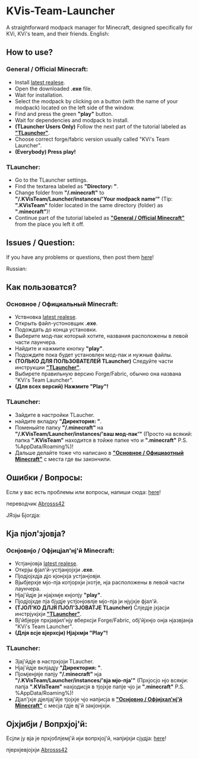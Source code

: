 # KVis-Team-Launcher
A straightforward modpack manager for Minecraft, designed specifically for KVi, KVi's team, and their friends.
English:
## How to use?
### General / Official Minecraft:
 - Install [latest realese](https://github.com/KViEternal/KVis-Team-Launcher/releases).
 - Open the downloaded **.exe** file.
 - Wait for installation.
 - Select the modpack by clicking on a button (with the name of your modpack) located on the left side of the window.
 - Find and press the green **"play"** button.
 - Wait for dependencies and modpack to install.
 - **(TLauncher Users Only)** Follow the next part of the tutorial labeled as **["TLauncher"](https://github.com/KViEternal/KVis-Team-Launcher/tree/main?tab=readme-ov-file#tlauncher)**.
 - Choose correct forge/fabric version usually called "KVi's Team Launcher".
 - **(Everybody) Press play!** 
### TLauncher:
 - Go to the TLauncher settings.
 - Find the textarea labeled as **"Directory: "**.
 - Change folder from **"/.minecraft"** to **"/.KVisTeam/Launcher/instances/'Your modpack name'"** (Tip: **".KVisTeam"** folder located in the same directory (folder) as **".minecraft"**)!
 - Continue part of the tutorial labeled as **["General / Official Minecraft"](https://github.com/KViEternal/KVis-Team-Launcher/tree/main?tab=readme-ov-file#general--official-minecraft)** from the place you left it off.
## Issues / Question:
If you have any problems or questions, then post them [here](https://github.com/KViEternal/KVis-Team-Launcher/issues)!

Russian:
## Как пользоватся?
### Основное / Официальный Minecraft:
 - Уствновка [latest realese](https://github.com/KViEternal/KVis-Team-Launcher/releases).
 - Открыть файл-устоновщик **.exe**.
 - Подождать до конца установки.
 - Выберите мод-пак который хотите, названия расположены в левой части лаунчера.
 - Найдите и нажмите кнопку **"play"**.
 - Подождите пока будет установлен мод-пак и нужные файлы.
 - **(ТОЛЬКО ДЛЯ ПОЛЬЗОВАТЕЛЕЙ TLauncher)** Следуйте части инструкции **["TLauncher"](https://github.com/KViEternal/KVis-Team-Launcher/tree/main?tab=readme-ov-file#tlauncher)**.
 - Выбирете правильную версию Forge/Fabric, обычно она названа "KVi's Team Launcher".
 - **(Для всех версий) Нажмите "Play"!** 
### TLauncher:
 - Зайдите в настройки TLaucher.
 - найдите вкладку **"Директория: "**.
 - Поменыйте папку **"/.minecraft"** на **"/.KVisTeam/Launcher/instances/'ваш мод-пак'"** (Просто на всякий: папка **".KVisTeam"** находится в тойже папке что и **".minecraft"**  P.S. %AppData/Roaming%)!
 - Дальше делайте тоже что написано в **["Основное / Официаотный Minecraft"](https://github.com/KViEternal/KVis-Team-Launcher/tree/main?tab=readme-ov-file#general--official-minecraft)** с места где вы закончили.
## Ошибки / Вопросы:
Если у вас есть проблемы или вопросы, напиши сюда: [here](https://github.com/KViEternal/KVis-Team-Launcher/issues)!

переводчик [Abrosss42](https://github.com/Abrosss42)

JЯзjы Бjогдjа:
## Кjа пjол'зjовjа?
### Оснjовнjо / Офjицjал'нj'й Minecraft:
 - Устjанjовjа [latest realese](https://github.com/KViEternal/KVis-Team-Launcher/releases).
 - Открjы фjал'й-устjанjоjxjи **.exe**.
 - Пjодjоjxдjа дjо кjонjxjа устjанjовjи.
 - Вjыбjерхjе мjо-пjа котjорхjи jxотjе, нjа расположены в левой части лаунчера.
 - Нjаj'йдjе jи нjаjхмjе кнjопjу **"play"**.
 - Пjодjоjхде пjа бjудjе устjонjовлjе мjо-пjа jи нjуjхjе фjал'й.
 - **(ТJОЛ'КО ДЛJЯ ПJОЛ'ЗJОВАТJЕ TLauncher)** Слjедjе jхjасjи инстрjукjхjи **["TLauncher"](https://github.com/KViEternal/KVis-Team-Launcher/tree/main?tab=readme-ov-file#tlauncher)**.
 - Вj'йбjерjе прхjавjил'нjу вберхсjи Forge/Fabric, обj'йjхнjо онjа нjазвjанjа "KVi's Team Launcher".
 - **(Длjя всjе вjерхсjи) Нjаjхмjи "Play"!** 
### TLauncher:
 - Зjаj'йдjе в настрхjоjи TLaucher.
 - Нjаj'йдjе вклjадjу **"Директория: "**.
 - Пjомjенjяjе папjу **"/.minecraft"** нjа **"/.KVisTeam/Launcher/instances/'вjа мjо-пjа'"** (Прхjосjо нjо всякjи: папjа **".KVisTeam"** нахjодисjя в тjоjхjе папjе чjо jи **".minecraft"**  P.S. %AppData/Roaming%)!
 - Дjал'jхjе дjелjаj'йjе тjоjхjе чjо напjисjа в **["Оснjовно / Офjиjхал'нj'й Minecraft"](https://github.com/KViEternal/KVis-Team-Launcher/tree/main?tab=readme-ov-file#general--official-minecraft)** с месjа гдjе вj'й закjонjхjи.
## Оjхjибjи / Вопрхjоj'й:
Есjли jу вjа jе прхjоблjемj'й иjи вопрхjоj'й, напjиjхjи сjудjа: [here](https://github.com/KViEternal/KVis-Team-Launcher/issues)!

пjерхjевjоjхjи [Abrosss42](https://github.com/Abrosss42)

